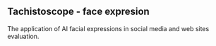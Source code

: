 ## Tachistoscope  - face expresion


The application of AI facial expressions in social media and web sites evaluation. 


